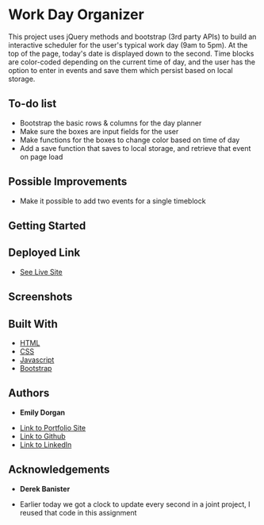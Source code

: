 # Work Day Organizer

This project uses jQuery methods and bootstrap (3rd party APIs) to build an interactive scheduler for the user's typical work day (9am to 5pm). At the top of the page, today's date is displayed down to the second. Time blocks are color-coded depending on the current time of day, and the user has the option to enter in events and save them which persist based on local storage.

## To-do list

* Bootstrap the basic rows & columns for the day planner
* Make sure the boxes are input fields for the user
* Make functions for the boxes to change color based on time of day
* Add a save function that saves to local storage, and retrieve that event on page load

## Possible Improvements

* Make it possible to add two events for a single timeblock

## Getting Started



## Deployed Link

* [See Live Site](#)

## Screenshots



## Built With

* [HTML](https://developer.mozilla.org/en-US/docs/Web/HTML)
* [CSS](https://developer.mozilla.org/en-US/docs/Web/CSS)
* [Javascript](https://developer.mozilla.org/en-US/docs/Web/JavaScript)
* [Bootstrap](https://getbootstrap.com/)


## Authors

* **Emily Dorgan** 

- [Link to Portfolio Site](https://emdorgan.github.io/portfolio/)
- [Link to Github](https://github.com/emdorgan)
- [Link to LinkedIn](https://www.linkedin.com/in/emily-dorgan/)

## Acknowledgements

* **Derek Banister**
- Earlier today we got a clock to update every second in a joint project, I reused that code in this assignment